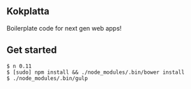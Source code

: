 ## Kokplatta
Boilerplate code for next gen web apps!

## Get started

```
$ n 0.11
$ [sudo] npm install && ./node_modules/.bin/bower install
$ ./node_modules/.bin/gulp
```
